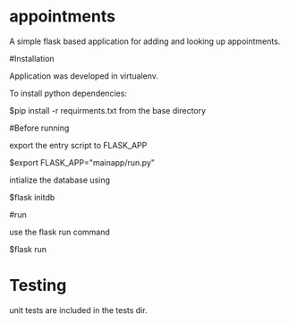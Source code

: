 # appointments
A simple flask based application for adding and looking up appointments.

#Installation

Application was developed in virtualenv.

To install python dependencies:

  $pip install -r requirments.txt from the base directory

#Before running

export the entry script to FLASK_APP

  $export FLASK_APP="mainapp/run.py"

intialize the database using

  $flask initdb


#run

use the flask run command

  $flask run


# Testing

unit tests are included in the tests dir.
